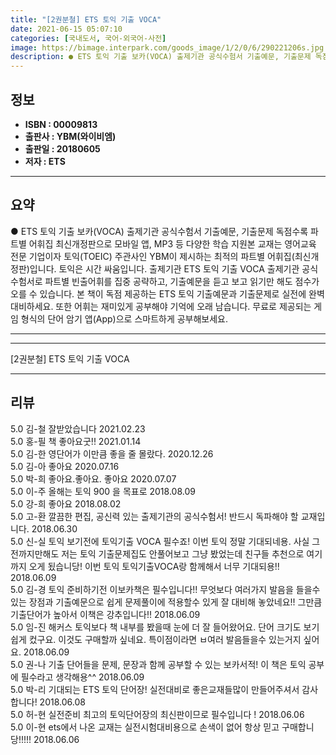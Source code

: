 ```yaml
---
title: "[2권분철] ETS 토익 기출 VOCA"
date: 2021-06-15 05:07:10
categories: [국내도서, 국어-외국어-사전]
image: https://bimage.interpark.com/goods_image/1/2/0/6/290221206s.jpg
description: ● ETS 토익 기출 보카(VOCA) 출제기관 공식수험서 기출예문, 기출문제 독점수록 파트별 어휘집 최신개정판으로 모바일 앱, MP3 등 다양한 학습 지원본 교재는 영어교육 전문 기업이자 토익(TOEIC) 주관사인 YBM이 제시하는 최적의 파트별 어휘집(최신개정판)입니다. 토익은 시간
---
```


## **정보**

- **ISBN : 00009813**
- **출판사 : YBM(와이비엠)**
- **출판일 : 20180605**
- **저자 : ETS**

------



## **요약**

● ETS 토익 기출 보카(VOCA) 출제기관 공식수험서  기출예문, 기출문제 독점수록 파트별 어휘집 최신개정판으로 모바일 앱, MP3 등 다양한 학습 지원본 교재는 영어교육 전문 기업이자 토익(TOEIC) 주관사인 YBM이 제시하는 최적의 파트별 어휘집(최신개정판)입니다. 토익은 시간 싸움입니다. 출제기관 ETS 토익 기출 VOCA 출제기관 공식수험서로 파트별 빈출어휘를 집중 공략하고, 기출예문을 듣고 보고 읽기만 해도 점수가 오를 수 있습니다. 본 책이 독점 제공하는 ETS 토익 기출예문과 기출문제로 실전에 완벽 대비하세요. 또한 어휘는 재미있게 공부해야 기억에 오래 남습니다. 무료로 제공되는 게임 형식의 단어 암기 앱(App)으로 스마트하게 공부해보세요.

------



------


[2권분철] ETS 토익 기출 VOCA 

------


## **리뷰** 

5.0 김-철 잘받았습니다 2021.02.23 <br/>5.0 홍-필 책 좋아요굿!! 2021.01.14 <br/>5.0 김-한 영단어가 이만큼 좋을 줄 몰랐다. 2020.12.26 <br/>5.0 김-아 좋아요 2020.07.16 <br/>5.0 박-희 좋아요.좋아요. 좋아요  2020.07.07 <br/>5.0 이-주 올해는 토익 900 을 목표로
 2018.08.09 <br/>5.0 강-희 좋아요 2018.08.02 <br/>5.0 고-환 깔끔한 편집, 공신력 있는 출제기관의 공식수험서! 반드시 독파해야 할 교재입니다. 2018.06.30 <br/>5.0 신-실 토익 보기전에 토익기출 VOCA 필수죠! 이번 토익 정말 기대되네용. 사실 그 전까지만해도 저는 토익 기출문제집도 안풀어보고 그냥 봤었는데 친구들 추천으로 여기까지 오게
됬습니당! 이번 토익 토익기출VOCA랑 함께해서 너무 기대되용!! 2018.06.09 <br/>5.0 김-경 토익 준비하기전 이보카책은 필수입니다!! 무엇보다 여러가지 발음을 들을수 있는 장점과 기출예문으로 쉽게 문제풀이에 적용할수 있게 잘 대비해 놓았네요!! 그만큼 기출단어가 높아서 이책은 강추입니다!! 2018.06.09 <br/>5.0 임-진 해커스 토익보다 책 내부를 봤을때 눈에 더 잘 들어왔어요. 단어 크기도 보기쉽게 컸구요. 이것도 구매할까 싶네요. 특이점이라면 ㅂ여러 발음들을수 있는거지 싶어요. 2018.06.09 <br/>5.0 권-나 기출 단어들을 문제, 문장과 함께 공부할 수 있는 보카서적! 이 책은 토익 공부에 필수라고 생각해용^^ 2018.06.09 <br/>5.0 박-리 기대되는 ETS 토익 단어장! 실전대비로 좋은교재들많이 만들어주셔서 감사합니다! 2018.06.08 <br/>5.0 허-현 실전준비 최고의 토익단어장의 최신판이므로 필수입니다 ! 2018.06.06 <br/>5.0 이-현 ets에서 나온 교재는 실전시험대비용으로 손색이 없어 항상 믿고 구매합니당!!!!! 2018.06.06 <br/>